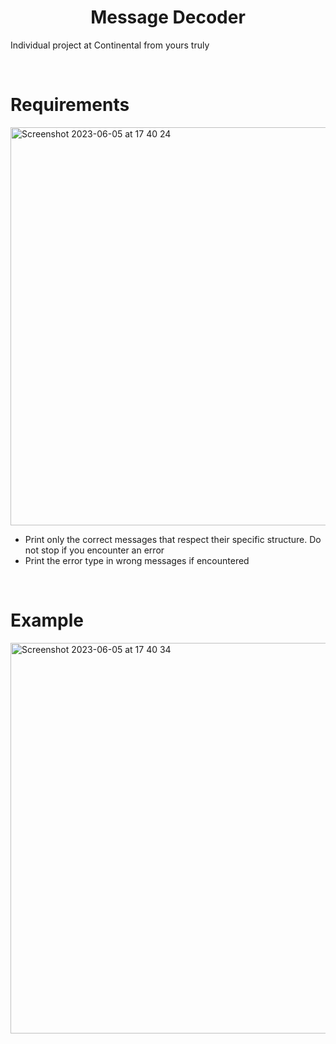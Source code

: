 <h1><center>Message Decoder</center></h1>
<p>Individual project at Continental from yours truly<p>
<br>
<h1>Requirements</h1>
<img width="637" alt="Screenshot 2023-06-05 at 17 40 24" src="https://github.com/RazvanGolan/Message_decoder/assets/117024228/3b6d58db-8550-4d75-a786-a0c1c59e78ba">

<ul>
  <li>Print only the correct messages that respect their specific structure. Do not stop if you encounter an error</li>
  <li>Print the error type in wrong messages if encountered</li>
</ul>  

<br>
<h1>Example</h1>
<img width="625" alt="Screenshot 2023-06-05 at 17 40 34" src="https://github.com/RazvanGolan/Message_decoder/assets/117024228/52842384-3c09-4662-824c-688fb4587624">
